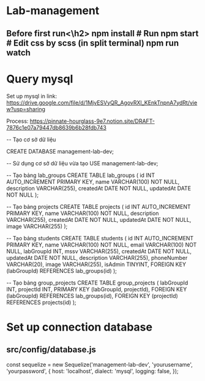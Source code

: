 # Lab-management
<h2> Before first run<\h2>
npm install
# Run
npm start
# Edit css by scss (in split terminal)
npm run watch 

# Query mysql

Set up mysql in link: https://drive.google.com/file/d/1MjvESVyQR_AgovRXl_KEnkTnpnA7ydRt/view?usp=sharing

Process: https://pinnate-hourglass-9e7.notion.site/DRAFT-7876c1e07a79447db8639b6b28fdb743

-- Tạo cơ sở dữ liệu

CREATE DATABASE management-lab-dev;

-- Sử dụng cơ sở dữ liệu vừa tạo
USE management-lab-dev;

-- Tạo bảng lab_groups
CREATE TABLE lab_groups (
    id INT AUTO_INCREMENT PRIMARY KEY,
    name VARCHAR(100) NOT NULL,
    description VARCHAR(255),
    createdAt DATE NOT NULL,
    updatedAt DATE NOT NULL
);

-- Tạo bảng projects
CREATE TABLE projects (
    id INT AUTO_INCREMENT PRIMARY KEY,
    name VARCHAR(100) NOT NULL,
    description VARCHAR(255),
    createdAt DATE NOT NULL,
    updatedAt DATE NOT NULL,
    image VARCHAR(255)
);

-- Tạo bảng students
CREATE TABLE students (
    id INT AUTO_INCREMENT PRIMARY KEY,
    name VARCHAR(100) NOT NULL,
    email VARCHAR(100) NOT NULL,
    labGroupId INT,
    mssv VARCHAR(255),
    createdAt DATE NOT NULL,
    updatedAt DATE NOT NULL,
    description VARCHAR(255),
    phoneNumber VARCHAR(20),
    image VARCHAR(255),
    isAdmin TINYINT,
    FOREIGN KEY (labGroupId) REFERENCES lab_groups(id)
);

-- Tạo bảng group_projects
CREATE TABLE group_projects (
    labGroupId INT,
    projectId INT,
    PRIMARY KEY (labGroupId, projectId),
    FOREIGN KEY (labGroupId) REFERENCES lab_groups(id),
    FOREIGN KEY (projectId) REFERENCES projects(id)
);


# Set up connection database
<h2>src/config/database.js</h2>
const sequelize = new Sequelize('management-lab-dev', 'yourusername', 'yourpassword', {
    host: 'localhost',
    dialect: 'mysql',
    logging: false,
});